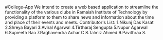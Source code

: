 #College-App
We intend to create a web based application to streamline the functionality of the various clubs in Ramaiah Institute of Technology by providing a platform to them to share news and information about the time and place of their events and meets.
Contributor's List:
1.Nikunj Das Kasat
2.Shreya Bayari
3.Aviral Agarwal
4.Tirtharaj Sengupta
5.Nupur Agarwal
6.Supreeth Rao
7.Raghavendra Achar C
8.Talmiz Ahmed
9.Pavithraa S.
